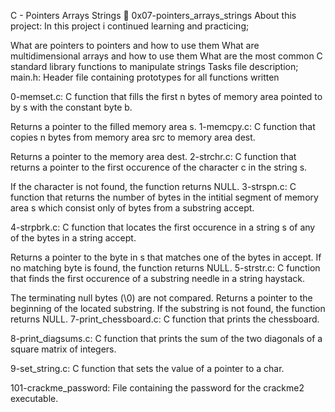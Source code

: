 C - Pointers Arrays Strings 📃 0x07-pointers_arrays_strings
About this project:
In this project i continued learning and practicing;

What are pointers to pointers and how to use them
What are multidimensional arrays and how to use them
What are the most common C standard library functions to manipulate strings
Tasks file description;
main.h: Header file containing prototypes for all functions written

0-memset.c: C function that fills the first n bytes of memory area pointed to by s with the constant byte b.

Returns a pointer to the filled memory area s.
1-memcpy.c: C function that copies n bytes from memory area src to memory area dest.

Returns a pointer to the memory area dest.
2-strchr.c: C function that returns a pointer to the first occurence of the character c in the string s.

If the character is not found, the function returns NULL.
3-strspn.c: C function that returns the number of bytes in the intitial segment of memory area s which consist only of bytes from a substring accept.

4-strpbrk.c: C function that locates the first occurence in a string s of any of the bytes in a string accept.

Returns a pointer to the byte in s that matches one of the bytes in accept.
If no matching byte is found, the function returns NULL.
5-strstr.c: C function that finds the first occurence of a substring needle in a string haystack.

The terminating null bytes (\0) are not compared.
Returns a pointer to the beginning of the located substring.
If the substring is not found, the function returns NULL.
7-print_chessboard.c: C function that prints the chessboard.

8-print_diagsums.c: C function that prints the sum of the two diagonals of a square matrix of integers.

9-set_string.c: C function that sets the value of a pointer to a char.

101-crackme_password: File containing the password for the crackme2 executable.
